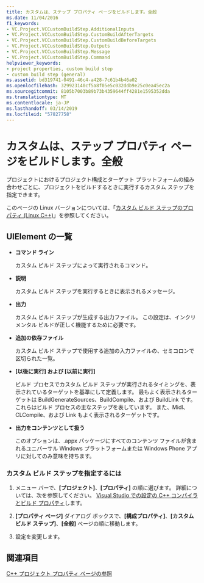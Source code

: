 ```yaml
---
title: カスタムは、ステップ プロパティ ページをビルドします。全般
ms.date: 11/04/2016
f1_keywords:
- VC.Project.VCCustomBuildStep.AdditionalInputs
- VC.Project.VCCustomBuildStep.CustomBuildAfterTargets
- VC.Project.VCCustomBuildStep.CustomBuildBeforeTargets
- VC.Project.VCCustomBuildStep.Outputs
- VC.Project.VCCustomBuildStep.Message
- VC.Project.VCCustomBuildStep.Command
helpviewer_keywords:
- project properties, custom build step
- custom build step (general)
ms.assetid: bd319741-0491-46c4-a428-7c61b4b46a02
ms.openlocfilehash: 329923140cf5a8f05e5c032ddb9e25c0ea45ec2a
ms.sourcegitcommit: 8105b7003b89b73b4359644ff4281e1595352dda
ms.translationtype: MT
ms.contentlocale: ja-JP
ms.lasthandoff: 03/14/2019
ms.locfileid: "57827758"
---
```

# <a name="custom-build-step-property-page-general"></a>カスタムは、ステップ プロパティ ページをビルドします。全般

プロジェクトにおけるプロジェクト構成とターゲット プラットフォームの組み合わせごとに、プロジェクトをビルドするときに実行するカスタム ステップを指定できます。

このページの Linux バージョンについては、「[カスタム ビルド ステップのプロパティ (Linux C++)](../../linux/prop-pages/custom-build-step-linux.md)」を参照してください。

## <a name="uielement-list"></a>UIElement の一覧

- **コマンド ライン**

   カスタム ビルド ステップによって実行されるコマンド。

- **説明**

   カスタム ビルド ステップを実行するときに表示されるメッセージ。

- **出力**

   カスタム ビルド ステップが生成する出力ファイル。 この設定は、インクリメンタル ビルドが正しく機能するために必要です。

- **追加の依存ファイル**

   カスタム ビルド ステップで使用する追加の入力ファイルの、セミコロンで区切られた一覧。

- **[以後に実行] および [以前に実行]**

   ビルド プロセスでカスタム ビルド ステップが実行されるタイミングを、表示されているターゲットを基準にして定義します。 最もよく表示されるターゲットは BuildGenerateSources、BuildCompile、および BuildLink です。これらはビルド プロセスの主なステップを表しています。 また、Midl、CLCompile、および Link もよく表示されるターゲットです。

- **出力をコンテンツとして扱う**

   このオプションは、.appx パッケージにすべてのコンテンツ ファイルが含まれるユニバーサル Windows プラットフォームまたは Windows Phone アプリに対してのみ意味を持ちます。

### <a name="to-specify-a-custom-build-step"></a>カスタム ビルド ステップを指定するには

1. メニュー バーで、**[プロジェクト]**、**[プロパティ]** の順に選びます。 詳細については、次を参照してください。 [Visual Studio での設定の C++ コンパイラとビルド プロパティ](../working-with-project-properties.md)します。

1. **[プロパティ ページ]** ダイアログ ボックスで、**[構成プロパティ]**、**[カスタム ビルド ステップ]**、**[全般]** ページの順に移動します。

1. 設定を変更します。

## <a name="see-also"></a>関連項目

[C++ プロジェクト プロパティ ページの参照](property-pages-visual-cpp.md)
